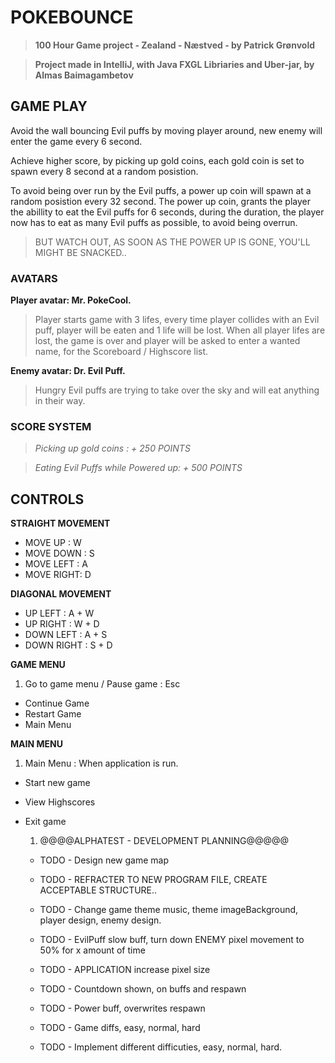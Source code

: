 # POKEBOUNCE
>**100 Hour Game project - Zealand - Næstved - by Patrick Grønvold**

>**Project made in IntelliJ, with Java FXGL Libriaries and Uber-jar, by Almas Baimagambetov** 



## GAME PLAY

Avoid the wall bouncing Evil puffs by moving player around, new enemy will enter the game every 6 second.

Achieve higher score, by picking up gold coins,
each gold coin is set to spawn every 8 second at a random posistion.

To avoid being over run by the Evil puffs, a power up coin will spawn at a random posistion every 32 second.
The power up coin, grants the player the abillity to eat the Evil puffs for 6 seconds, during the duration, the player now has to eat as
many Evil puffs as possible, to avoid being overrun.


> BUT WATCH OUT, AS SOON AS THE POWER UP IS GONE, YOU'LL MIGHT BE SNACKED..

### AVATARS

**Player avatar: Mr. PokeCool.**
>Player starts game with 3 lifes, every time player collides with an Evil puff, player will be eaten and 1 life will be lost.
>When all player lifes are lost, the game is over and player will be asked to enter a wanted name, for the Scoreboard / Highscore list.

**Enemy avatar: Dr. Evil Puff.**
>Hungry Evil puffs are trying to take over the sky and will eat anything in their way.


### SCORE SYSTEM 
>*Picking up gold coins : + 250 POINTS*

>*Eating Evil Puffs while Powered up: + 500 POINTS*

## CONTROLS

**STRAIGHT MOVEMENT**
- MOVE UP   :  W
- MOVE DOWN :  S
- MOVE LEFT :  A
- MOVE RIGHT:  D

**DIAGONAL MOVEMENT**
- UP LEFT     : A + W
- UP RIGHT    : W + D
- DOWN LEFT   : A + S
- DOWN RIGHT  : S + D

**GAME MENU**
1. Go to game menu / Pause game : Esc
- Continue Game
- Restart Game
- Main Menu

**MAIN MENU**
1. Main Menu : When application is run.
- Start new game
- View Highscores
- Exit game



 

    1. @@@@ALPHATEST - DEVELOPMENT PLANNING@@@@@
    
    - TODO - Design new game map
    - TODO - REFRACTER TO NEW PROGRAM FILE, CREATE ACCEPTABLE STRUCTURE..
    
    - TODO - Change game theme music, theme imageBackground, player design, enemy design.
    - TODO - EvilPuff slow buff, turn down ENEMY pixel movement to 50% for x amount of time
    - TODO - APPLICATION increase pixel size
    - TODO - Countdown shown, on buffs and respawn
    - TODO - Power buff, overwrites respawn
    - TODO - Game diffs, easy, normal, hard
    - TODO - Implement different difficuties, easy, normal, hard.








